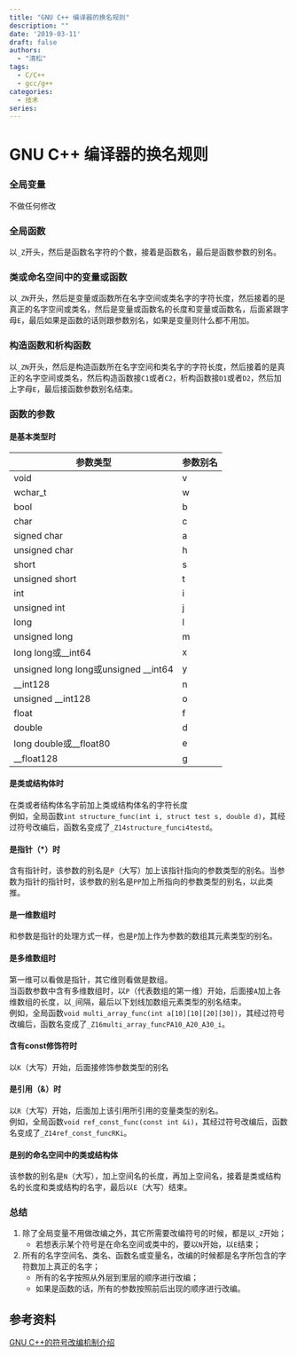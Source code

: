 ```yaml
---
title: "GNU C++ 编译器的换名规则"
description: ""
date: '2019-03-11'
draft: false
authors:
  - "清松"
tags:
  - C/C++
  - gcc/g++
categories:
  - 技术
series:
---
```


# GNU C++ 编译器的换名规则
### 全局变量
不做任何修改

### 全局函数
以`_Z`开头，然后是函数名字符的个数，接着是函数名，最后是函数参数的别名。

### 类或命名空间中的变量或函数
以`_ZN`开头，然后是变量或函数所在名字空间或类名字的字符长度，然后接着的是真正的名字空间或类名，然后是变量或函数名的长度和变量或函数名，后面紧跟字母`E`，最后如果是函数的话则跟参数别名，如果是变量则什么都不用加。

### 构造函数和析构函数
以`_ZN`开头，然后是构造函数所在名字空间和类名字的字符长度，然后接着的是真正的名字空间或类名，然后构造函数接`C1`或者`C2`，析构函数接`D1`或者`D2`，然后加上字母`E`，最后接函数参数别名结束。

### 函数的参数
#### 是基本类型时

| 参数类型                               | 参数别名 |
|----------------------------------------|----------|
| void                                   | v        |
| wchar_t                                | w        |
| bool                                   | b        |
| char                                   | c        |
| signed char                            | a        |
| unsigned char                          | h        |
| short                                  | s        |
| unsigned short                         | t        |
| int                                    | i        |
| unsigned int                           | j        |
| long                                   | l        |
| unsigned long                          | m        |
| long long或\_\_int64                   | x        |
| unsigned long long或unsigned \_\_int64 | y        |
| \_\_int128                             | n        |
| unsigned \_\_int128                    | o        |
| float                                  | f        |
| double                                 | d        |
| long double或\_\_float80               | e        |
| \_\_float128                           | g        |

#### 是类或结构体时
在类或者结构体名字前加上类或结构体名的字符长度  
例如，全局函数`int structure_func(int i, struct test s, double d)`，其经过符号改编后，函数名变成了`_Z14structure_funci4testd`。

#### 是指针（\*）时
含有指针时，该参数的别名是`P`（大写）加上该指针指向的参数类型的别名。当参数为指针的指针时，该参数的别名是`PP`加上所指向的参数类型的别名，以此类推。

#### 是一维数组时
和参数是指针的处理方式一样，也是`P`加上作为参数的数组其元素类型的别名。

#### 是多维数组时
第一维可以看做是指针，其它维则看做是数组。  
当函数参数中含有多维数组时，以`P`（代表数组的第一维）开始，后面接`A`加上各维数组的长度，以`_`间隔，最后以下划线加数组元素类型的别名结束。  
例如，全局函数`void multi_array_func(int a[10][10][20][30])`，其经过符号改编后，函数名变成了`_Z16multi_array_funcPA10_A20_A30_i`。

#### 含有const修饰符时
以`K`（大写）开始，后面接修饰参数类型的别名

#### 是引用（&）时
以`R`（大写）开始，后面加上该引用所引用的变量类型的别名。  
例如，全局函数`void ref_const_func(const int &i)`，其经过符号改编后，函数名变成了`_Z14ref_const_funcRKi`。

#### 是别的命名空间中的类或结构体
该参数的别名是`N`（大写），加上空间名的长度，再加上空间名，接着是类或结构名的长度和类或结构的名字，最后以`E`（大写）结束。

### 总结
1.  除了全局变量不用做改编之外，其它所需要改编符号的时候，都是以`_Z`开始；  
    - 若想表示某个符号是在命名空间或类中的，要以`N`开始，以`E`结束；
2.  所有的名字空间名、类名、函数名或变量名，改编的时候都是名字所包含的字符数加上真正的名字；  
    - 所有的名字按照从外层到里层的顺序进行改编；  
    - 如果是函数的话，所有的参数按照前后出现的顺序进行改编。

## 参考资料
[GNU C++的符号改编机制介绍](https://blog.csdn.net/Roland_Sun/article/details/43233565)
